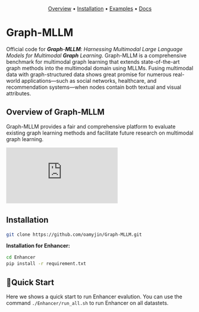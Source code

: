



<p align="center">
  <a href="#Graph-MLLM">Overview</a> •
  <a href="#installation">Installation</a> •
  <a href="">Examples</a> •
  <a href="">Docs</a>
</p>

# Graph-MLLM

Official code for ***Graph**-**MLLM**: Harnessing Multimodal Large Language Models for Multimodal **Graph** Learning*. Graph-MLLM is a comprehensive benchmark for multimodal graph learning that extends state-of-the-art graph methods into the multimodal domain using MLLMs. Fusing multimodal data with graph-structured data shows great promise for numerous real-world applications—such as social networks, healthcare, and recommendation systems—when nodes contain both textual and visual attributes.


## Overview of Graph-MLLM

Graph-MLLM provides a fair and comprehensive platform to evaluate existing graph learning methods and facilitate future research on multimodal graph learning.

![graphmllm](https://github.com/oamyjin/Graph-MLLM/blob/main/docs/graphmllm.pdf)


## Installation

``` bash
git clone https://github.com/oamyjin/Graph-MLLM.git
```

**Installation for Enhancer:**
``` bash
cd Enhancer
pip install -r requirement.txt
```

## 🚀Quick Start
Here we shows a quick start to run Enhancer evalution.
You can use the command `./Enhancer/run_all.sh` to run Enhancer on all datastets.

